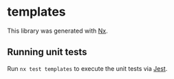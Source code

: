 # templates

This library was generated with [Nx](https://nx.dev).

## Running unit tests

Run `nx test templates` to execute the unit tests via [Jest](https://jestjs.io).
